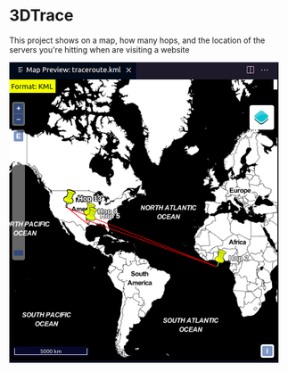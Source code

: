 # 3DTrace
This project shows on a map, how many hops, and the location of the servers you're hitting when are visiting a website 

![Alt text](tracemap.png)